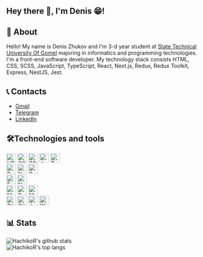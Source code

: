 ## Hey there 👋, I'm Denis 😁!

## 📃 About

Hello! My name is Denis Zhukov and I'm 3-d year student at [State Technical University Of Gomel](https://www.gstu.by/)
majoring in informatics and programming technologies. I'm a front-end software developer. My technology stack consists
HTML, CSS, SCSS, JavaScript, TypeScript, React, Next.js, Redux, Redux Toolkit, Express, NestJS, Jest.

## 📞 Contacts

* [Gmail](mailto:DenisZhukov.Hachiko@gmail.com)
* [Telegram](https://t.me/Denis_Zhukov_Hachiko)
* [LinkedIn](https://www.linkedin.com/in/deniszhukovh/)

## 🛠Technologies and tools

<p>
<img src="https://img.shields.io/badge/HTML5-282C34?logo=html5&logoColor=E34F26" alt="HTML5 logo" title="HTML5" height="25" />
<img src="https://img.shields.io/badge/CSS3-282C34?logo=css3&logoColor=1572B6" alt="CSS3 logo" title="CSS3" height="25" />
<img src="https://img.shields.io/badge/SCSS-282C34?logo=SASS&logoColor=ce679a" alt="SCSS logo" title="SASS" height="25" />
<img src="https://img.shields.io/badge/JavaScript-282C34?logo=javascript&logoColor=F7DF1E" alt="JavaScript logo" title="JavaScript" height="25" />
<img src="https://img.shields.io/badge/TypeScript-282C34?logo=typescript&logoColor=3178C6" alt="TypeScript logo" title="TypeScript" height="25" />  
<br/>
<img src="https://img.shields.io/badge/React-282C34?logo=react" alt="React logo" title="React" height="25" />
<img src="https://img.shields.io/badge/Next.js-282C34?logo=nextdotjs&logoColor=FFFFFF" alt="Next.js logo" title="Next.js" height="25" /> 
<img src="https://img.shields.io/badge/Redux-282C34?logo=redux&logoColor=764ABC" alt="Redux logo" title="Redux" height="25" />
<br/>
<img src="https://img.shields.io/badge/Express-282C34?logo=express&logoColor=FFFFFF" alt="Express logo" title="Express" height="25" />
<img src="https://img.shields.io/badge/NestJS-282C34?logo=nestjs&logoColor=e0234e" alt="NestJS logo" title="NestJS" height="25" />  
<br/>
<img src="https://img.shields.io/badge/MySQL-282C34?logo=mysql" alt="MySQL logo" title="MySQL" height="25" />
<img src="https://img.shields.io/badge/PostgreSQL-282C34?logo=postgresql" alt="PostgreSQL logo" title="PostgreSQL" height="25" />  
<img src="https://img.shields.io/badge/MongoDB-282C34?logo=mongodb" alt="MongoDB logo" title="MongoDB" height="25" />  
<br/>
<img src="https://img.shields.io/badge/Git-282C34?logo=git&logoColor=F05032" alt="Git logo" title="git" height="25" />
<img src="https://img.shields.io/badge/Docker-282C34?logo=docker" alt="Git logo" title="git" height="25" />
<img src="https://img.shields.io/badge/Jest-282C34?logo=jest&logoColor=C21325" alt="Jest logo" title="Jest" height="25" />
<img src="https://img.shields.io/badge/Web%20Storm-282C34?logo=WebStorm&logoColor=007ACC" alt="Web Storm logo" title="Web Storm" height="25" />
</p>

## 📊 Stats

![HachikoR's github stats](https://github-readme-stats.vercel.app/api?username=Denis-Zhukov&show_icons=true&theme=dracula)<br/>
![HachikoR's top langs](https://github-readme-stats.vercel.app/api/top-langs/?username=Denis-Zhukov&layout=compact&theme=dracula)

